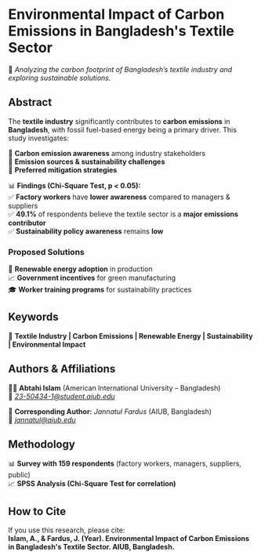 # **Environmental Impact of Carbon Emissions in Bangladesh's Textile Sector**  
📘 *Analyzing the carbon footprint of Bangladesh’s textile industry and exploring sustainable solutions.*  

## **Abstract**  
The **textile industry** significantly contributes to **carbon emissions** in **Bangladesh**, with fossil fuel-based energy being a primary driver. This study investigates:  

🔹 **Carbon emission awareness** among industry stakeholders  
🔹 **Emission sources & sustainability challenges**  
🔹 **Preferred mitigation strategies**  

📊 **Findings (Chi-Square Test, p < 0.05):**  
✅ **Factory workers** have **lower awareness** compared to managers & suppliers  
✅ **49.1%** of respondents believe the textile sector is a **major emissions contributor**  
✅ **Sustainability policy awareness** remains **low**  

### **Proposed Solutions**  
🌱 **Renewable energy adoption** in production  
📈 **Government incentives** for green manufacturing  
🎓 **Worker training programs** for sustainability practices  

## **Keywords**  
🔹 **Textile Industry | Carbon Emissions | Renewable Energy | Sustainability | Environmental Impact**  

## **Authors & Affiliations**  
👨‍🎓 **Abtahi Islam** (American International University – Bangladesh)  
📧 *[23-50434-1@student.aiub.edu](mailto:23-50434-1@student.aiub.edu)*  

📖 **Corresponding Author:** *Jannatul Fardus* (AIUB, Bangladesh)  
📧 *[jannatul@aiub.edu](mailto:jannatul@aiub.edu)*  

## **Methodology**  
📊 **Survey with 159 respondents** (factory workers, managers, suppliers, public)  
📈 **SPSS Analysis (Chi-Square Test for correlation)**  

## **How to Cite**  
If you use this research, please cite:  
**Islam, A., & Fardus, J. (Year). Environmental Impact of Carbon Emissions in Bangladesh's Textile Sector. AIUB, Bangladesh.**
